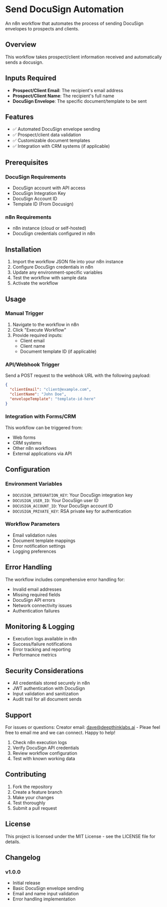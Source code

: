 # Send DocuSign Automation

An n8n workflow that automates the process of sending DocuSign envelopes to prospects and clients.

## Overview

This workflow takes prospect/client information received and automatically sends a docusign. 

## Inputs Required

- **Prospect/Client Email**: The recipient's email address
- **Prospect/Client Name**: The recipient's full name
- **DocuSign Envelope**: The specific document/template to be sent

## Features

- ✅ Automated DocuSign envelope sending
- ✅ Prospect/client data validation
- ✅ Customizable document templates
- ✅ Integration with CRM systems (if applicable)

## Prerequisites

### DocuSign Requirements
- DocuSign account with API access
- DocuSign Integration Key
- DocuSign Account ID
- Template ID (From Docusign)

### n8n Requirements
- n8n instance (cloud or self-hosted)
- DocuSign credentials configured in n8n

## Installation

1. Import the workflow JSON file into your n8n instance
2. Configure DocuSign credentials in n8n
3. Update any environment-specific variables
4. Test the workflow with sample data
5. Activate the workflow

## Usage

### Manual Trigger
1. Navigate to the workflow in n8n
2. Click "Execute Workflow"
3. Provide required inputs:
   - Client email
   - Client name
   - Document template ID (if applicable)

### API/Webhook Trigger
Send a POST request to the webhook URL with the following payload:
```json
{
  "clientEmail": "client@example.com",
  "clientName": "John Doe",
  "envelopeTemplate": "template-id-here"
}
```

### Integration with Forms/CRM
This workflow can be triggered from:
- Web forms
- CRM systems
- Other n8n workflows
- External applications via API

## Configuration

### Environment Variables
- `DOCUSIGN_INTEGRATION_KEY`: Your DocuSign integration key
- `DOCUSIGN_USER_ID`: Your DocuSign user ID
- `DOCUSIGN_ACCOUNT_ID`: Your DocuSign account ID
- `DOCUSIGN_PRIVATE_KEY`: RSA private key for authentication

### Workflow Parameters
- Email validation rules
- Document template mappings
- Error notification settings
- Logging preferences

## Error Handling

The workflow includes comprehensive error handling for:
- Invalid email addresses
- Missing required fields
- DocuSign API errors
- Network connectivity issues
- Authentication failures

## Monitoring & Logging

- Execution logs available in n8n
- Success/failure notifications
- Error tracking and reporting
- Performance metrics

## Security Considerations

- All credentials stored securely in n8n
- JWT authentication with DocuSign
- Input validation and sanitization
- Audit trail for all document sends

## Support

For issues or questions:
Creator email: dave@deepthinklabs.ai - Pleae feel free to email me and we can connect. Happy to help!

1. Check n8n execution logs
2. Verify DocuSign API credentials
3. Review workflow configuration
4. Test with known working data

## Contributing

1. Fork the repository
2. Create a feature branch
3. Make your changes
4. Test thoroughly
5. Submit a pull request

## License

This project is licensed under the MIT License - see the LICENSE file for details.

## Changelog

### v1.0.0
- Initial release
- Basic DocuSign envelope sending
- Email and name input validation
- Error handling implementation
